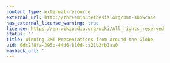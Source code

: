 ```yaml
---
content_type: external-resource
external_url: http://threeminutethesis.org/3mt-showcase
has_external_license_warning: true
license: https://en.wikipedia.org/wiki/All_rights_reserved
status: ''
title: Winning 3MT Presentations from Around the Globe
uid: 0dc2f8fa-395b-44d6-810d-ca21b3fb1aa0
wayback_url: ''
---
```

